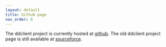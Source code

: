 ```yaml
---
layout: default
title: Github page
nav_order: 6
---
```


The ddclient project is currently hosted at [github](https://github.com/ddclient/ddclient).
The old ddclient project page is still available at [sourceforce](https://sourceforge.net/p/ddclient/).
